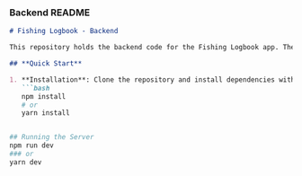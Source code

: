 
### **Backend README**

```markdown
# Fishing Logbook - Backend

This repository holds the backend code for the Fishing Logbook app. The server is built with Node.js and Express.js, providing a RESTful API for managing fishing logs, user authentication, and related data. MongoDB is used as the database.

## **Quick Start**

1. **Installation**: Clone the repository and install dependencies with:
   ```bash
   npm install
   # or
   yarn install


## Running the Server
npm run dev
### or
yarn dev


